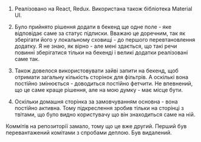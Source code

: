 1. Реалізовано на React, Redux. Використана також бібліотека Material UI.

2. Було прийнято рішення додати в бекенд ще одне поле - яке відповідає саме за
   статус підписки. Вважаю це доречним, так як зберігати його у локальному
   сховищі - до першого перевтановлення додатку. Я не знаю, як вірно - але мені
   здається, що такі речи повинні зберігатися тільки на бекенді і великі додатки
   реалізовані саме так.

3. Також довелося використовувати зайві запити на бекенд, щоб отримати загальну
   кількість сторінок для фільтрів. А оскількі вона постійно змінюється -
   доводиться постійно фетчити. Не впевнений, що це саме краще рішення, але на
   мою думку - має місце бути.

4. Оскільки домашня сторінка за замовчуванням основна - вона постійно активна.
   Тому підкреслення зробив тільки на сторінці з твітами, що було видно
   користувачу що він знаходиться саме на ній.

Коммітів на репозиторії замало, тому що це вже другий. Перший був перевантажений
комітами з спробами деплою. Був видалений.
